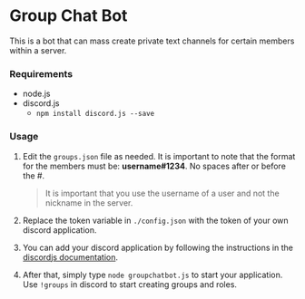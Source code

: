 # Group Chat Bot

This is a bot that can mass create private text channels for certain members within a server.

### Requirements

- node.js
- discord.js
    - `npm install discord.js --save`

### Usage
1.  Edit the `groups.json` file as needed. It is important to note that the format for the members must be: **username#1234**. No spaces after or before the #.
    > It is important that you use the username of a user and not the nickname in the server.

2. Replace the token variable in `./config.json` with the token of your own discord application.
 
3. You can add your discord application by following the instructions in the [discordjs documentation](https://discordjs.guide/preparations/adding-your-bot-to-servers.html#bot-invite-links). 

4. After that, simply type `node groupchatbot.js` to start your application. Use `!groups` in discord to start creating groups and roles. 
